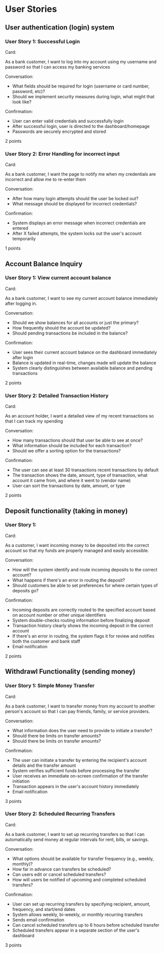 # User Stories

## User authentication (login) system

### User Story 1: Successful Login

Card:

As a bank customer, I want to log into my account using my username and password so that I can access my banking services

Conversation:
 - What fields should be required for login (username or card number, password, etc)?
 - Should we implement security measures during login, what might that look like?

Confirmation:
 - User can enter valid credentials and successfully login
 - After successful login, user is directed to the dashboard/homepage
 - Passwords are securely encrypted and stored

2 points


### User Story 2: Error Handling for incorrect input

Card:

As a bank customer, I want the page to notify me when my credentials are incorrect and allow me to re-enter them

Conversation:
 - After how many login attempts should the user be locked out?
 - What message should be displayed for incorrect credentials?

Confirmation:
 - System displays an error message when incorrect credentials are entered
 - After X failed attempts, the system locks out the user's account temporarily

1 points




## Account Balance Inquiry

### User Story 1: View current account balance

Card:

As a bank customer, I want to see my current account balance immediately after logging in.

Conversation:
 - Should we show balances for all accounts or just the primary?
 - How frequently should the account be updated?
 - Should pending transactions be included in the balance?

Confirmation:
 - User sees their current account balance on the dashboard immediately after login
 - Balance is updated in real-time, changes made will update the balance
 - System clearly distinguishes between available balance and pending transactions

2 points

### User Story 2: Detailed Transaction History

Card:

As an account holder, I want a detailed view of my recent transactions so that I can track my spending

Conversation:
 - How many transactions should that user be able to see at once?
 - What information should be included for each transaction?
 - Should we offer a sorting option for the transactions?

Confirmation:
 - The user can see at least 30 transactions recent transactions by default
 - The transaction shows the date, amount, type of transaction, what account it came from, and where it went to (vendor name)
 - User can sort the transactions by date, amount, or type

2 points



## Deposit functionality (taking in money)

### User Story 1:

Card: 

As a customer, I want incoming money to be deposited into the correct account so that my funds are properly managed and easily accessible.

Conversation:
 - How will the system identify and route incoming deposits to the correct account?
 - What happens if there's an error in routing the deposit?
 - Should customers be able to set preferences for where certain types of deposits go?

Confirmation:
 - Incoming deposits are correctly routed to the specified account based on account number or other unique identifiers
 - System double-checks routing information before finalizing deposit
 - Transaction history clearly shows the incoming deposit in the correct account
 - If there's an error in routing, the system flags it for review and notifies both the customer and bank staff
 - Email notification

2 points

## Withdrawl Functionality (sending money)

### User Story 1: Simple Money Transfer

Card:

As a bank customer, I want to transfer money from my account to another person's account so that I can pay friends, family, or service providers.

Conversation:
 - What information does the user need to provide to initiate a transfer?
 - Should there be limits on transfer amounts?
 - Should there be limits on transfer amounts?

Confirmation:
 - The user can initiate a transfer by entering the recipient's account details and the transfer amount
 - System verifies sufficient funds before processing the transfer
 - User receives an immediate on-screen confirmation of the transfer initiation
 - Transaction appears in the user's account history immediately
 - Email notification

3 points


### User Story 2: Scheduled Recurring Transfers

Card:

As a bank customer, I want to set up recurring transfers so that I can automatically send money at regular intervals for rent, bills, or savings.


Conversation:
 - What options should be available for transfer frequency (e.g., weekly, monthly)?
 - How far in advance can transfers be scheduled?
 - Can users edit or cancel scheduled transfers?
 - How will users be notified of upcoming and completed scheduled transfers?

Confirmation:
 - User can set up recurring transfers by specifying recipient, amount, frequency, and start/end dates
 - System allows weekly, bi-weekly, or monthly recurring transfers
 - Sends email confirmation
 - Can cancel scheduled transfers up to 6 hours before scheduled transfer
 - Scheduled transfers appear in a separate section of the user's dashboard

3 points


## 



